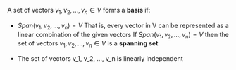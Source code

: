 A set of vectors $v_1, v_2, ..., v_n \in V$ forms a **basis** if:
- $Span(v_1, v_2, ..., v_n) = V$
	That is, every vector in V can be represented as a linear combination of the given vectors
	If $Span(v_1, v_2, ..., v_n) = V$ then the set of vectors $v_1, v_2, ..., v_n \in V$ is a **spanning set**

- The set of vectors v_1, v_2, ..., v_n is linearly independent
